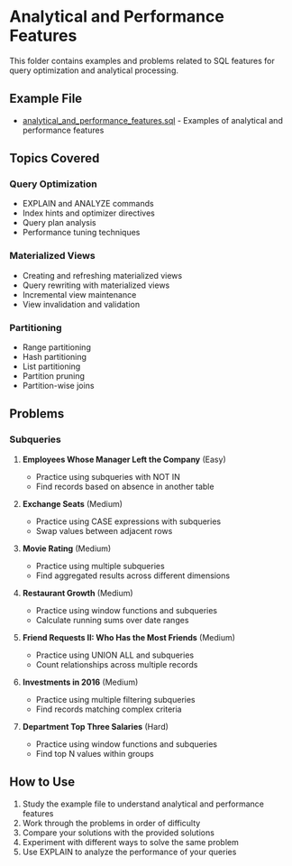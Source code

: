 # Analytical and Performance Features

This folder contains examples and problems related to SQL features for query optimization and analytical processing.

## Example File
- [analytical_and_performance_features.sql](analytical_and_performance_features.sql) - Examples of analytical and performance features

## Topics Covered

### Query Optimization
- EXPLAIN and ANALYZE commands
- Index hints and optimizer directives
- Query plan analysis
- Performance tuning techniques

### Materialized Views
- Creating and refreshing materialized views
- Query rewriting with materialized views
- Incremental view maintenance
- View invalidation and validation

### Partitioning
- Range partitioning
- Hash partitioning
- List partitioning
- Partition pruning
- Partition-wise joins

## Problems

### Subqueries

1. **Employees Whose Manager Left the Company** (Easy)
   - Practice using subqueries with NOT IN
   - Find records based on absence in another table

2. **Exchange Seats** (Medium)
   - Practice using CASE expressions with subqueries
   - Swap values between adjacent rows

3. **Movie Rating** (Medium)
   - Practice using multiple subqueries
   - Find aggregated results across different dimensions

4. **Restaurant Growth** (Medium)
   - Practice using window functions and subqueries
   - Calculate running sums over date ranges

5. **Friend Requests II: Who Has the Most Friends** (Medium)
   - Practice using UNION ALL and subqueries
   - Count relationships across multiple records

6. **Investments in 2016** (Medium)
   - Practice using multiple filtering subqueries
   - Find records matching complex criteria

7. **Department Top Three Salaries** (Hard)
   - Practice using window functions and subqueries
   - Find top N values within groups

## How to Use
1. Study the example file to understand analytical and performance features
2. Work through the problems in order of difficulty
3. Compare your solutions with the provided solutions
4. Experiment with different ways to solve the same problem
5. Use EXPLAIN to analyze the performance of your queries 
